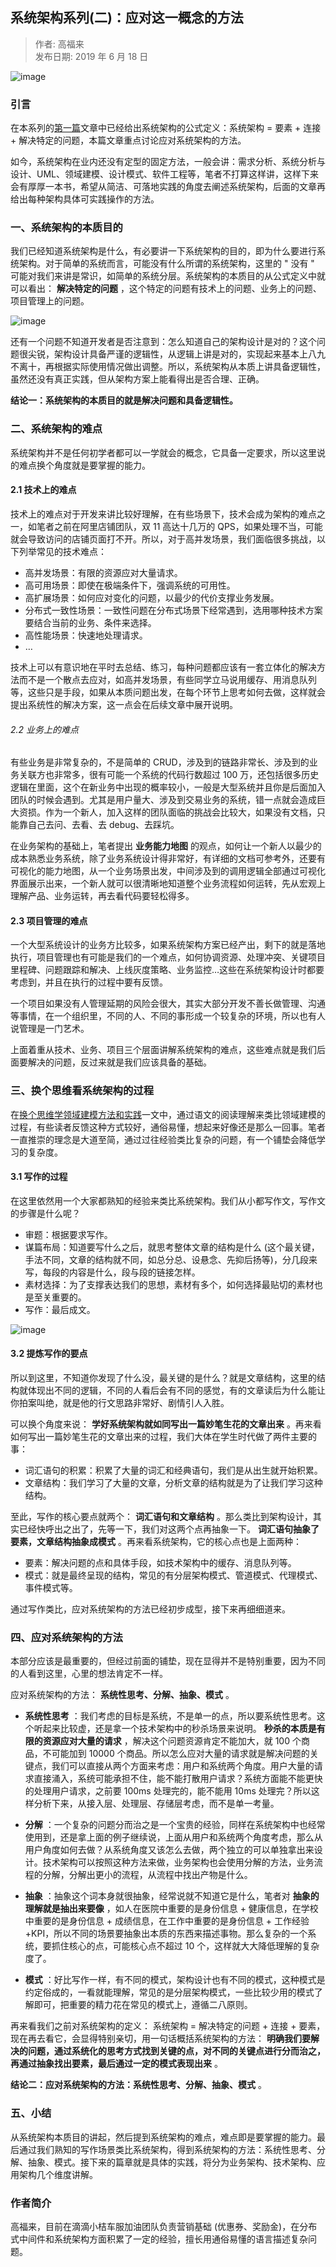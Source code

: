 ## 系统架构系列(二)：应对这一概念的方法  

> 作者: 高福来  
> 发布日期: 2019 年 6 月 18 日  

![image](images/1906-xtjgxleydzygndff-0.png)

### 引言

在本系列的[第一篇](https://www.infoq.cn/article/6hpBsMXQNGx_EAPKUuWS)文章中已经给出系统架构的公式定义：系统架构 = 要素 + 连接 + 解决特定的问题，本篇文章重点讨论应对系统架构的方法。

如今，系统架构在业内还没有定型的固定方法，一般会讲：需求分析、系统分析与设计、UML、领域建模、设计模式、软件工程等，笔者不打算这样讲，这样下来会有厚厚一本书，希望从简洁、可落地实践的角度去阐述系统架构，后面的文章再给出每种架构具体可实践操作的方法。

### 一、系统架构的本质目的

我们已经知道系统架构是什么，有必要讲一下系统架构的目的，即为什么要进行系统架构。对于简单的系统而言，可能没有什么所谓的系统架构，这里的 " 没有 " 可能对我们来讲是常识，如简单的系统分层。系统架构的本质目的从公式定义中就可以看出： **解决特定的问题** ，这个特定的问题有技术上的问题、业务上的问题、项目管理上的问题。

![image](images/1906-xtjgxleydzygndff-1.jpeg)

还有一个问题不知道开发者是否注意到：怎么知道自己的架构设计是对的？这个问题很尖锐，架构设计具备严谨的逻辑性，从逻辑上讲是对的，实现起来基本上八九不离十，再根据实际使用情况做出调整。所以，系统架构从本质上讲具备逻辑性，虽然还没有真正实践，但从架构方案上能看得出是否合理、正确。

**结论一：系统架构的本质目的就是解决问题和具备逻辑性。**

### 二、系统架构的难点

系统架构并不是任何初学者都可以一学就会的概念，它具备一定要求，所以这里说的难点换个角度就是要掌握的能力。

#### 2.1 技术上的难点

技术上的难点对于开发来讲比较好理解，在有些场景下，技术会成为架构的难点之一，如笔者之前在阿里店铺团队，双 11 高达十几万的 QPS，如果处理不当，可能就会导致访问的店铺页面打不开。所以，对于高并发场景，我们面临很多挑战，以下列举常见的技术难点：

* 高并发场景：有限的资源应对大量请求。
* 高可用场景：即使在极端条件下，强调系统的可用性。
* 高扩展场景：如何应对变化的问题，以最少的代价支撑业务发展。
* 分布式一致性场景：一致性问题在分布式场景下经常遇到，选用哪种技术方案要结合当前的业务、条件来选择。
* 高性能场景：快速地处理请求。
* …

技术上可以有意识地在平时去总结、练习，每种问题都应该有一套立体化的解决方法而不是一个散点去应对，如高并发场景，有些同学立马说用缓存、用消息队列等，这些只是手段，如果从本质问题出发，在每个环节上思考如何去做，这样就会提出系统性的解决方案，这一点会在后续文章中展开说明。

###### 2.2 业务上的难点

有些业务是非常复杂的，不是简单的 CRUD，涉及到的链路非常长、涉及到的业务关联方也非常多，很有可能一个系统的代码行数超过 100 万，还包括很多历史逻辑在里面，这个在新业务中出现的概率较小，一般是大型系统并且你是后面加入团队的时候会遇到。尤其是用户量大、涉及到交易业务的系统，错一点就会造成巨大资损。作为一个新人，加入这样的团队面临的挑战会比较大，如果没有文档，只能靠自己去问、去看、去 debug、去踩坑。

在业务架构的基础上，笔者提出 **业务能力地图** 的观点，如何让一个新人以最少的成本熟悉业务系统，除了业务系统设计得非常好，有详细的文档可参考外，还要有可视化的能力地图，从一个业务场景出发，中间涉及到的调用逻辑全部通过可视化界面展示出来，一个新人就可以很清晰地知道整个业务流程如何运转，先从宏观上理解产品、业务运转，再去看代码要轻松得多。

#### 2.3 项目管理的难点

一个大型系统设计的业务方比较多，如果系统架构方案已经产出，剩下的就是落地执行，项目管理也有可能是我们的一个难点，如何协调资源、处理冲突、关键项目里程碑、问题跟踪和解决、上线灰度策略、业务监控…这些在系统架构设计时都要考虑到，并且在执行的过程中要有反馈。

一个项目如果没有人管理延期的风险会很大，其实大部分开发不善长做管理、沟通等事情，在一个组织里，不同的人、不同的事形成一个较复杂的环境，所以也有人说管理是一门艺术。

上面着重从技术、业务、项目三个层面讲解系统架构的难点，这些难点就是我们后面要解决的问题，反过来就是我们应该具备的基础。

### 三、换个思维看系统架构的过程

在[换个思维学领域建模方法和实践](https://www.infoq.cn/article/6hpBsMXQNGx_EAPKUuWS)一文中，通过语文的阅读理解来类比领域建模的过程，有些读者反馈这种方式较好，通俗易懂，想起来好像还是那么一回事。笔者一直推崇的理念是大道至简，通过过往经验类比复杂的问题，有一个铺垫会降低学习的复杂度。

#### 3.1 写作的过程

在这里依然用一个大家都熟知的经验来类比系统架构。我们从小都写作文，写作文的步骤是什么呢？

* 审题：根据要求写作。
* 谋篇布局：知道要写什么之后，就思考整体文章的结构是什么 \(这个最关键，手法不同，文章的结构就不同，如总分总、设悬念、先抑后扬等\)，分几段来写，每段的内容是什么，段与段的链接怎样。
* 素材选择：为了支撑表达我们的思想，素材有多个，如何选择最贴切的素材也是至关重要的。
* 写作：最后成文。

![image](images/1906-xtjgxleydzygndff-2.jpeg)

#### 3.2 提炼写作的要点

所以到这里，不知道你发现了什么没，最关键的是什么？就是文章结构，这里的结构就体现出不同的逻辑，不同的人看后会有不同的感觉，有的文章读后为什么能让你拍案叫绝，就是他的行文思路非常好、剧情引人入胜。

可以换个角度来说： **学好系统架构就如同写出一篇妙笔生花的文章出来** 。再来看如何写出一篇妙笔生花的文章出来的过程，我们大体在学生时代做了两件主要的事：

* 词汇语句的积累：积累了大量的词汇和经典语句，我们是从出生就开始积累。
* 文章结构：我们学习了大量的文章，分析文章的结构就是为了让我们学习这种结构。

至此，写作的核心要点就两个： **词汇语句和文章结构** 。那么类比到架构设计，其实已经快呼出之出了，先等一下，我们对这两个点再抽象一下。 **词汇语句抽象了要素，文章结构抽象成模式** 。再来看系统架构，它的核心点也是上面两种：

* 要素：解决问题的点和具体手段，如技术架构中的缓存、消息队列等。
* 模式：就是最终呈现的结构，常见的有分层架构模式、管道模式、代理模式、事件模式等。

通过写作类比，应对系统架构的方法已经初步成型，接下来再细细道来。

### 四、应对系统架构的方法

本部分应该是最重要的，但经过前面的铺垫，现在显得并不是特别重要，因为不同的人看到这里，心里的想法肯定不一样。

应对系统架构的方法： **系统性思考、分解、抽象、模式** 。

* **系统性思考** ：我们考虑的目标是系统，不是单一的点，所以要系统性思考。这个听起来比较虚，还是拿一个技术架构中的秒杀场景来说明。 **秒杀的本质是有限的资源应对大量的请求** ，解决这个问题资源肯定不能加大，就 100 个商品，不可能加到 10000 个商品。所以怎么应对大量的请求就是解决问题的关键点，我们可以直接从两个方面来考虑：用户和系统两个角度。用户大量的请求直接涌入，系统可能承担不住，能不能打散用户请求？系统方面能不能更快的处理用户请求，之前要 100ms 处理完的，能不能用 10ms 处理完？所以这样分析下来，从接入层、处理层、存储层考虑，而不是单一考量。

* **分解** ：一个复杂的问题分而治之是一个宝贵的经验，同样在系统架构中也经常使用到，还是拿上面的例子继续说，上面从用户和系统两个角度考虑，那么从用户角度如何去做？从系统角度又该怎么去做，两个独立的可以单独拿出来设计。技术架构可以按照这种方法来做，业务架构也会使用分解的方法，业务流程的分解，分解出更小的流程，从流程中找出产物是什么。

* **抽象** ：抽象这个词本身就很抽象，经常说就不知道它是什么，笔者对 **抽象的理解就是抽出来要像** ，如人在医院中重要的是身份信息 + 健康信息，在学校中重要的是身份信息 + 成绩信息，在工作中重要的是身份信息 + 工作经验 +KPI，所以不同的场景要抽象出本质的东西来描述事物。那么复杂的一个系统，要抓住核心的点，可能核心点不超过 10 个，这样就大大降低理解的复杂度了。

* **模式** ：好比写作一样，有不同的模式，架构设计也有不同的模式，这种模式是约定俗成的，一看就能理解，常见的是分层架构模式，一些比较少用的模式了解即可，把重要的精力花在常见的模式上，遵循二八原则。

再来看我们之前对系统架构的定义： 系统架构 = 解决特定的问题 + 连接 + 要素，现在再去看它，会显得特别亲切，用一句话概括系统架构的方法： **明确我们要解决的问题，通过系统化的思考方式找到关键的点，对不同的关键点进行分而治之，再通过抽象找出要素，最后通过一定的模式表现出来** 。

**结论二：应对系统架构的方法：系统性思考、分解、抽象、模式** 。

### 五、小结

从系统架构本质目的讲起，然后提到系统架构的难点，难点即是要掌握的能力。最后通过我们熟知的写作场景类比系统架构，得到系统架构的方法：系统性思考、分解、抽象、模式。接下来的篇章就是具体的实践，将分为业务架构、技术架构、应用架构几个维度讲解。

### 作者简介

高福来，目前在滴滴小桔车服加油团队负责营销基础 \(优惠券、奖励金\)，在分布式中间件和系统架构方面积累了一定的经验，擅长用通俗易懂的语言描述复杂问题。
